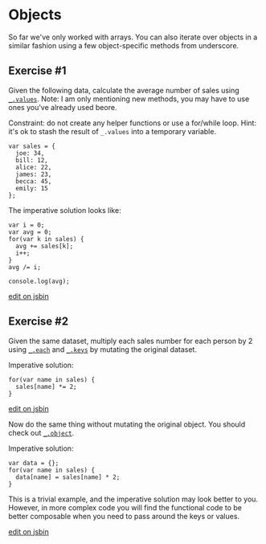 
# Objects

So far we've only worked with arrays. You can also iterate over
objects in a similar fashion using a few object-specific methods from
underscore.

## Exercise #1

Given the following data, calculate the average number of sales using [`_.values`](http://underscorejs.org/#values). Note: I am only mentioning new methods, you may have to use ones you've already used beore.

Constraint: do not create any helper functions or use a for/while loop.
Hint: it's ok to stash the result of `_.values` into a temporary variable.

```
var sales = {
  joe: 34,
  bill: 12,
  alice: 22,
  james: 23,
  becca: 45,
  emily: 15
};
```

The imperative solution looks like:

```
var i = 0;
var avg = 0;
for(var k in sales) {
  avg += sales[k];
  i++;
}
avg /= i;

console.log(avg);
```

[edit on jsbin](http://jsbin.com/wayiquza/1/edit?js,console)

## Exercise #2

Given the same dataset, multiply each sales number for each person by 2 using [`_.each`](http://underscorejs.org/#each) and [`_.keys`](http://underscorejs.org/#keys) by mutating the original dataset.

Imperative solution:

```
for(var name in sales) {
  sales[name] *= 2;
}
```

[edit on jsbin](http://jsbin.com/qikofuye/1/edit?js,console)

Now do the same thing without mutating the original object. You should check out [`_.object`](http://underscorejs.org/#object).

Imperative solution:

```
var data = {};
for(var name in sales) {
  data[name] = sales[name] * 2;
}
```

This is a trivial example, and the imperative solution may look better to you. However, in more complex code you will find the functional code to be better composable when you need to pass around the keys or values.

[edit on jsbin](http://jsbin.com/nufuyuku/1/edit?js,console)